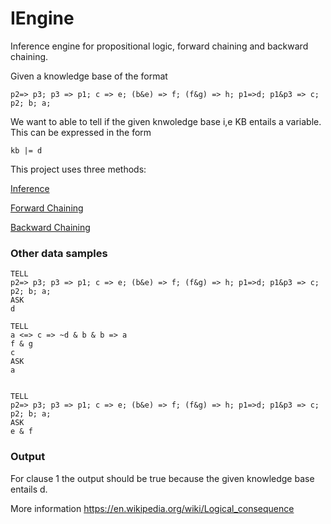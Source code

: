 # IEngine
Inference engine for propositional logic, forward chaining and backward chaining.

Given a knowledge base of the format 

```
p2=> p3; p3 => p1; c => e; (b&e) => f; (f&g) => h; p1=>d; p1&p3 => c; p2; b; a;
```

We want to able to tell if the given knwoledge base i,e KB entails a variable. This can be expressed in the form 

```
kb |= d
```

This project uses three methods:

[Inference](https://en.wikipedia.org/wiki/Inference)

[Forward Chaining](https://en.wikipedia.org/wiki/Forward_chaining)

[Backward Chaining](https://en.wikipedia.org/wiki/Backward_chaining)


### Other data samples

```
TELL
p2=> p3; p3 => p1; c => e; (b&e) => f; (f&g) => h; p1=>d; p1&p3 => c; p2; b; a; 
ASK
d

TELL
a <=> c => ~d & b & b => a
f & g
c
ASK
a


TELL
p2=> p3; p3 => p1; c => e; (b&e) => f; (f&g) => h; p1=>d; p1&p3 => c; p2; b; a; 
ASK
e & f

```

### Output
For clause 1 the output should be true because the given knowledge base entails d.

More information https://en.wikipedia.org/wiki/Logical_consequence

